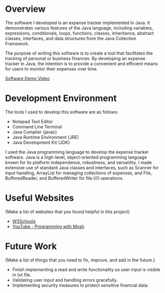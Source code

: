 # Overview

The software I developed is an expense tracker implemented in Java. It demonstrates various features of the Java language, including variables, expressions, conditionals, loops, functions, classes, inheritance, abstract classes, interfaces, and data structures from the Java Collection Framework.

The purpose of writing this software is to create a tool that facilitates the tracking of personal or business finances. By developing an expense tracker in Java, the intention is to provide a convenient and efficient means for users to monitor their expenses over time.

[Software Demo Video](https://youtu.be/cYaO2IMthug)

# Development Environment

The tools I used to develop this software are as follows: 
- Notepad Text Editor
- Command Line Terminal
- Java Complier (javac)
- Java Runtime Environment (JRE)
- Java Development Kit (JDK)

I used the Java programming language to develop the expense tracker software. Java is a high-level, object-oriented programming language known for its platform independence, robustness, and versatility.
I made extensive use of standard Java classes and interfaces, such as Scanner for input handling, ArrayList for managing collections of expenses, and File, BufferedReader, and BufferedWriter for file I/O operations.

# Useful Websites

{Make a list of websites that you found helpful in this project}

- [W3Schools](https://docs.oracle.com/javase/tutorial/)
- [YouTube - Programming with Mosh](https://www.youtube.com/watch?v=eIrMbAQSU34&t=2449s)

# Future Work

{Make a list of things that you need to fix, improve, and add in the future.}

- Finish implementing a read and write functionality so user input is visible in txt file.
- Validating user input and handling errors gracefully. 
- Implementing security measures to protect sensitive financial data.